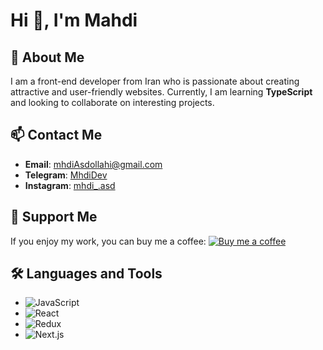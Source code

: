# Hi 👋, I'm Mahdi

## 🌟 About Me
I am a front-end developer from Iran who is passionate about creating attractive and user-friendly websites. Currently, I am learning **TypeScript** and looking to collaborate on interesting projects.

## 📫 Contact Me
- **Email**: [mhdiAsdollahi@gmail.com](mailto:mhdiAsdollahi@gmail.com)
- **Telegram**: [MhdiDev](https://t.me/MhdiDev)
- **Instagram**: [mhdi_.asd](https://www.instagram.com/mhdi_.asd)

## 🍵 Support Me
If you enjoy my work, you can buy me a coffee:
<a href="https://www.coffeebede.com/mahdiasd"><img src="https://coffeebede.ir/DashboardTemplateV2/app-assets/images/banner/default-yellow.svg" alt="Buy me a coffee" /></a>

## 🛠️ Languages and Tools
- ![JavaScript](https://img.shields.io/badge/Javascript-100000?style=flat&logo=Javascript&logoColor=FFEE00&labelColor=2F2F2F&color=000000)
- ![React](https://img.shields.io/badge/React-100000?style=flat&logo=React&logoColor=08A5FF&labelColor=FFFFFF&color=1F1F1F)
- ![Redux](https://img.shields.io/badge/Redux-100000?style=flat&logo=Redux&logoColor=0066FF&labelColor=FFFFFF&color=000000)
- ![Next.js](https://img.shields.io/badge/Next.js-100000?style=flat&logo=Next.js&logoColor=000000&labelColor=FFFFFF&color=000000)
